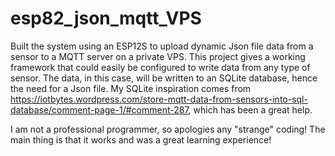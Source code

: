 # esp82_json_mqtt_VPS
Built the system using an ESP12S to upload dynamic Json file data from a sensor to a MQTT server on a private VPS.
This project gives a working framework that could easily be configured to write data from any type of sensor. 
The data, in this case, will be written to an SQLite database, hence the need for a Json file. My SQLite inspiration comes from https://iotbytes.wordpress.com/store-mqtt-data-from-sensors-into-sql-database/comment-page-1/#comment-287, which has been a great help.

I am not a professional programmer, so apologies any "strange" coding! The main thing is that it works and was a great learning experience!

